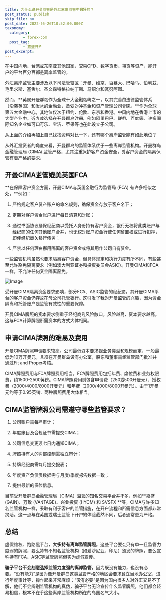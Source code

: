 ```yaml
---
title: 为什么说开曼监管是外汇离岸监管中最好的？
post_status: publish
skip_file: no
post_date: 2022-05-26T10:52:00.000Z
taxonomy:
  category:
        - forex-com
  post_tag:
        - 嘉盛开户
post_excerpt: 
---
```

在中国内地、台湾或东南亚其他国家，交易CFD、数字货币、期货等资产，能开户的平台百分百都是离岸监管的。

外汇离岸监管主要涉及以下司法管辖区：开曼、维京、百慕大、巴哈马、伯利兹、毛里求斯、塞舌尔、圣文森特格拉纳丁斯、马绍尔和瓦努阿图。

然而，**英属开曼群岛作为全球十大金融岛屿之一，以其完善的法律监管体系（沿袭英国）和发达的金融业，备受对冲基金和资产管理公司青睐。**作为全球第五大金融中心，其地位仅次于纽约、伦敦、东京和香港。中国内地在香港上市的大型企业中，近九成选择在开曼群岛注册，例如阿里巴巴、联想、百度等。许多国际知名企业如可口可乐、宝洁、苹果等也在此设立子公司。

从上面的介绍再加上自己找找资料对比一下，还有哪个离岸监管能有如此地位？

从外汇投资者的角度来看，开曼群岛的监管体系优于一些离岸监管机构。开曼群岛金融管理局 (CIMA) 监管严格，尤其注重保护客户资金安全，对客户资金的隔离保管有着严格的要求。

## 开曼CIMA监管媲美英国FCA

**在保障客户资金方面，开曼CIMA与英国金融行为监管局 (FCA) 有许多相似之处，**例如：

1. 严格规定客户资产账户的命名规则，确保资金存放于客户名下；

1. 定期对客户资金账户进行每日清算和对账；

1. 通过书面协议确保经纪商以受托人身份持有客户资金，银行无权将此类账户与经纪商的任何其他账户合并，也无权对账户资金行使任何留置权或进行扣押，即使经纪商欠银行债务；

1. 严禁以任何理由挪用隔离的客户资金或将其用作公司自有资金。

一些监管机构虽然也要求隔离客户资金，但具体规定和执行力度有所不同，有些甚至允许豁免隔离要求（例如澳大利亚证券和投资委员会ASIC）。开曼CIMA和FCA一样，不允许任何资金隔离豁免。

![Image](https://prod-files-secure.s3.us-west-2.amazonaws.com/39ed1227-6d7d-4570-be36-9ccd4a2c4241/bd849744-3fcb-4a37-8312-357962c8f065/image.png?X-Amz-Algorithm=AWS4-HMAC-SHA256&X-Amz-Content-Sha256=UNSIGNED-PAYLOAD&X-Amz-Credential=ASIAZI2LB466RHKPSE3L%2F20250710%2Fus-west-2%2Fs3%2Faws4_request&X-Amz-Date=20250710T161354Z&X-Amz-Expires=3600&X-Amz-Security-Token=IQoJb3JpZ2luX2VjELj%2F%2F%2F%2F%2F%2F%2F%2F%2F%2FwEaCXVzLXdlc3QtMiJHMEUCIGMK3COykd8w2XNbGNVv9U0%2FRWZwhQdOfdQT30ZnzglnAiEA35N2TaYVWVb7P%2BHmWUOZqSYtUvxTvP0QorWSdHhvMTAqiAQIwf%2F%2F%2F%2F%2F%2F%2F%2F%2F%2FARAAGgw2Mzc0MjMxODM4MDUiDEIkTnmgDshHuJ%2BT2CrcA1uDXnzPP7JXcdh3VmrzWbzRcbikFYShkZW9u%2FgBPWrL4%2F%2FbN8HA0NhEiaI3EG8SfZoF5IVYrXnlTrQa57ZKtFnYUSMx2upMlWYG454nN1%2FpcDnv7AK850HCGraRWO3tAvOD00CRwEbaSCcSKPxORS7mmEPsGnNJe7vrtuzfxnbQpDWLaD4jOdcGe%2BXzTIna1gbatdvbRYggjQ52C7B2t9xve22s4nHgKYiquO9lnH%2FOlveURcVlQ8aLRy%2BK3BSfJdwuMSUXlA%2Fs6XxU9Duw5IA3ncmoAk%2BwjM%2BSJz9u%2Ba0EEoMpFQWvE06oXS%2FgQd%2F7JH3KBHguOvnNgViRD4bErAwvGLoNIwMw2LBt06KHCtg9Nhyzi2BQ7s66vMbOrbpxy9t749Oez%2FEs%2FW1gTVLrQKTLT0BoTH5BFtbibwsihfs33xi2xRF3c%2FsUinFt2JM3wGdxi3vqCuTR0s%2Fx2T%2F1FVZ2MYoojRMeEX9nIhujdLTKd%2FRd9V%2BFm5NegTztJ%2FCa1T3B8LniRQ9dcbmXL4js96OLvmW4MHNM%2F1YCP8d4eVfJfF%2BXiI7mlKEx7EFSgvTJ1dv4nlS1el8vqP778%2FuIlFyDOvxeauQYO%2FRr%2FdLtCHXsBq1bCdOTFZs78yUvMLe2v8MGOqUB9cBAtLUZRR%2BWRuJCPEdIUC5VZiT21E3GDxW%2BDFidK%2BL%2BhtwRa0g%2BcKzw6ruHde6B3pvwAqBp5mAoXg4bK3vJL4NuniZ6CscZLVZlb0j4kmUMUTTDuwdu61IHsJOgrP0hU5YV5PD5m5MkI0fnDE5%2FOV0j%2B4j%2FJw%2Fgb10%2FukhlIfOZcW2%2FIZDvaMILfgYMv1jxqtu%2BmrrQ2S%2BgG8OBEkX5Zm%2ByjOFY&X-Amz-Signature=6ddef2fb5018ae9e562d95603f9c83346793a68adebd5875a28dba09e95d5213&X-Amz-SignedHeaders=host&x-amz-checksum-mode=ENABLED&x-id=GetObject)

受开曼CIMA隔离资金要求影响，部分FCA、ASIC监管的经纪商，其开曼CIMA平台的客户资金仍存放在母公司托管银行。这引发了我对开曼监管的兴趣，因为资金隔离和托管账户是监管有效性的重要保障。

开曼CIMA牌照的资本要求侧重于经纪商的风险敞口，风险越高，资本要求越高。这与FCA计算牌照所需资本的方式大体相同。

## **申请CIMA牌照的难易及费用**

开曼CIMA牌照申请要求较高。公司最低资本要求视业务类型和规模而定，一般最低为10万开曼元，且须在开曼群岛设有办公室，股东和董事需经监管部门批准并通过Fit and Proper考核。

CIMA牌照费用与FCA牌照费用相当。FCA牌照费用包括年费、席位费和业务权限费，约1500-2500英镑。CIMA牌照费用则包含申请费（250或500开曼元）、授权费（2000/4000/8000开曼元）和年费（2000/4000/8000开曼元）。由于1开曼元约等于0.95英镑，两种牌照费用大体相当。

## CIMA监管牌照公司需遵守哪些监管要求？

1. 公司账户需每年审计；

1. 年度账目及合规证书需提交CIMA；

1. 公司信息变更须七日内通知CIMA；

1. 牌照持有人的内部控制需独立审计；

1. 持牌经纪商需每月提交报表；

1. 年度资产负债表数据需与月度/季度报告数据一致；

1. 提供最新的保险信息。

目前受开曼群岛金融管理局（CIMA）监管的知名交易平台并不多，例如**嘉盛 (GAIN)、万致 (VANTAGE)、兴业投资 (HYCM) 和 SVSFX **等。CIMA与许多知名监管机构一样，采取有利于客户的监管措施，在开户流程和所需信息方面都非常灵活。这一点与在英国或瑞士监管下开户的体验截然不同，后者通常更为严格。

## 总结

虚假维权、跑路黑平台，**大多持有离岸监管牌照**。这些平台要么只有单一且监管力度弱的牌照，要么持有不知名监管机构（如爱沙尼亚、印尼）颁发的牌照，要么宣称持有FCA、ASIC等监管牌照但实为虚假宣传。

**骗子平台不会刻意选择监管力度强的离岸监管**，因为既没有能力，也没有必要。“没有能力”是因为像开曼群岛这类监管严格的地区会要求设立当地办公室、进行年度审计等，操作起来非常麻烦；“没有必要”是因为国内很多人对外汇交易不了解，他们不会辨别监管机构的真伪，骗子平台无论宣传什么监管牌照，他们都会轻易相信，根本不在乎这些离岸监管机构所在的岛国名气大小。
